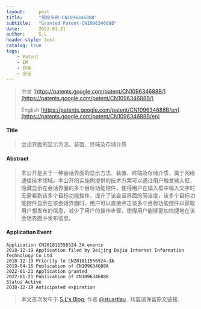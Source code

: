 ```yaml
---
layout:     post
title:      "授权专利-CN109634688B"
subtitle:   "Granted Patent-CN109634688B"
date:       2022-01-21
author:     S.L
header-style: text
catalog: true
tags:
    - Patent
    - IM
    - 快手
    - 会话
---
```

> 中文 [https://patents.google.com/patent/CN109634688B/](https://patents.google.com/patent/CN109634688B/)
>
> English [https://patents.google.com/patent/CN109634688B/en](https://patents.google.com/patent/CN109634688B/en)

#### Title
> 会话界面的显示方法、装置、终端及存储介质




#### Abstract
> 本公开是关于一种会话界面的显示方法、装置、终端及存储介质，属于网络通信技术领域。本公开的实施例提供的技术方案可以通过用户触发输入框，隐藏显示在会话界面的多个目标功能控件，使得用户在输入框中输入文字时无需看到该多个目标功能控件，提升了该会话界面的简洁度，该多个目标功能控件显示在该会话界面时，用户可以直接点击该多个目标功能控件以获取用户想发布的信息，减少了用户的操作步骤，使得用户能够更加快捷地在该会话界面中发布信息。




#### Application Event
```
Application CN201811556524.3A events 
2018-12-19 Application filed by Beijing Dajia Internet Information Technology Co Ltd
2018-12-19 Priority to CN201811556524.3A
2019-04-16 Publication of CN109634688A
2022-01-21 Application granted
2022-01-21 Publication of CN109634688B
Status Active
2038-12-19 Anticipated expiration
```
> 本文首次发布于 [S.L's Blog](https://liushuo.me), 作者 [@stuartlau](http://github.com/stuartlau) ,
转载请保留原文链接.

